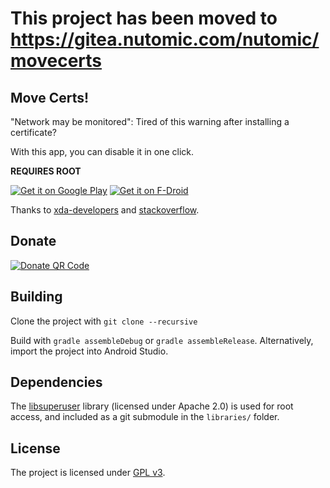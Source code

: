 # This project has been moved to https://gitea.nutomic.com/nutomic/movecerts

## Move Certs!

"Network may be monitored": Tired of this warning after installing a certificate?

With this app, you can disable it in one click.

**REQUIRES ROOT**

[![Get it on Google Play](https://developer.android.com/images/brand/en_generic_rgb_wo_60.png)](https://play.google.com/store/apps/details?id=com.nutomic.zertman) [![Get it on F-Droid](https://f-droid.org/wiki/images/0/06/F-Droid-button_get-it-on.png)](https://f-droid.org/repository/browse/?fdfilter=move%20certs&fdid=com.nutomic.zertman)

Thanks to [xda-developers](http://forum.xda-developers.com/google-nexus-5/help/howto-install-custom-cert-network-t2533550) and [stackoverflow](https://stackoverflow.com/questions/13981011/cacerts-bks-does-not-exist/18390177#18390177).

## Donate
[![Donate QR Code](http://i.imgur.com/uqXbHUb.png)](https://blockchain.info/address/1NUqm2kyaiRdssFaxYd7CQaWy4og19xH5g)
## Building

Clone the project with `git clone --recursive`

Build with `gradle assembleDebug` or `gradle assembleRelease`. Alternatively, import the project into Android Studio.

## Dependencies

The [libsuperuser](https://github.com/Chainfire/libsuperuser) library (licensed under Apache 2.0)  is used for root access, and included as a git submodule in the `libraries/` folder.

## License

The project is licensed under [GPL v3](LICENSE.md).
